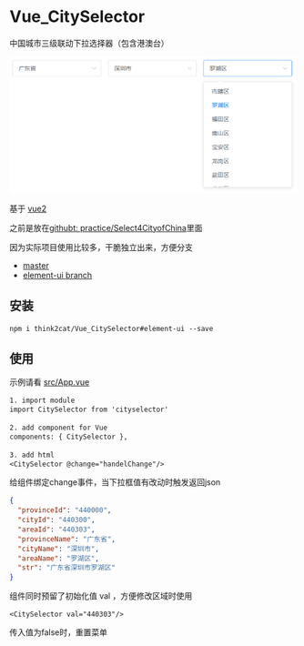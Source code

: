 # Vue_CitySelector
中国城市三级联动下拉选择器（包含港澳台）

![image](./screenshot/screenshot.png)

基于 [vue2](https://github.com/vuejs/vue)

之前是放在[githubt: practice/Select4CityofChina](https://github.com/think2cat/practice/tree/master/Select4CityofChina)里面

因为实际项目使用比较多，干脆独立出来，方便分支

* [master](https://github.com/think2cat/Vue_CitySelector/)
* [element-ui branch](https://github.com/think2cat/Vue_CitySelector/tree/element-ui)

## 安装
```
npm i think2cat/Vue_CitySelector#element-ui --save
```

## 使用

示例请看 [src/App.vue](src/App.vue)

```
1. import module
import CitySelector from 'cityselector'

2. add component for Vue
components: { CitySelector },

3. add html
<CitySelector @change="handelChange"/>
```

给组件绑定change事件，当下拉框值有改动时触发返回json

```json
{
  "provinceId": "440000",
  "cityId": "440300",
  "areaId": "440303",
  "provinceName": "广东省",
  "cityName": "深圳市",
  "areaName": "罗湖区",
  "str": "广东省深圳市罗湖区"
}
```

组件同时预留了初始化值 val ，方便修改区域时使用
```
<CitySelector val="440303"/>
```
传入值为false时，重置菜单
